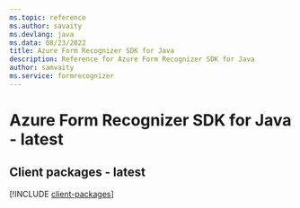 ```yaml
---
ms.topic: reference
ms.author: savaity
ms.devlang: java
ms.data: 08/23/2022
title: Azure Form Recognizer SDK for Java
description: Reference for Azure Form Recognizer SDK for Java
author: samvaity
ms.service: formrecognizer
---
```

# Azure Form Recognizer SDK for Java - latest

## Client packages - latest
[!INCLUDE [client-packages](form-recognizer-client-index.md)]